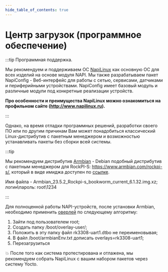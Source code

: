 ```yaml
---
hide_table_of_contents: true
---
```


# Центр загрузок (программное обеспечение)

:::tip Программная поддержка.

Мы рекомендуем и поддерживаем ОС [NapiLinux](http://www.napilinux.ru) как основную ОС для всех изделий на основе модуля NAPI. Мы также разрабатываем пакет NapiConfig - Веб-интерфейс для работы с сетью, сервисами, датчиками и периферийными устройствами. NapiConfig имеет базовый модуль и различные модули под конкретные реализации устройств.

**Про особенности и преимущества NapiLinux можно ознакомиться на профильном сайте (<http://www.napilinux.ru>).**

:::

Однако, на время отладки программных решений, разработки своего ПО или по другим причинам Вам может понадобиться классический Linux-дистрибутив с пакетным менеджером и возможностью устанавливать пакеты без сборки всей системы.

:::tip

Мы рекомендуем дистрибутив [Armbian](<https://www.armbian.com/>) - Debian подобный дистрибутив с пакетным менеджером для RockPI-S: <https://www.armbian.com/rockpi-s/>, который в виде имиджа доступен по [ссылке](<https://redirect.armbian.com/rockpi-s/Bookworm_current>).

Имя файла - Armbian_23.5.2_Rockpi-s_bookworm_current_6.1.32.img.xz; логин\пароль:  root\1234

:::

Для полноценной работы NAPI-устройств, после установки Armbian, необходимо применить [оверлей](https://github.com/dmnovikov/napiguide/raw/main/patches/armbian-dtbo/rk3308-uart1.dtbo) по следующему алгоритму:

1. Зайти под пользователем root;
2. Создать папку /boot/overlay-user/;
3. Положить в эту папку файл rk3308-uart1.dtbo не переименовывая;
4. В файл /boot/armbianEnv.txt дописать overlays=rk3308-uart1;
5. Перезагрузиться

:boom: После того как система протестирована и отлажена, мы рекомендуем собрать NapiLinux с вашим набором пакетов через систему Yocto.
